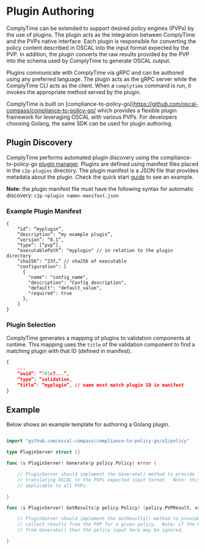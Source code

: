 # Plugin Authoring

ComplyTime can be extended to support desired policy engines (PVPs) by the use of plugins.
The plugin acts as the integration between ComplyTime and the PVPs native interface.
Each plugin is responsible for converting the policy content described in OSCAL into the input format expected by the PVP.
In addition, the plugin converts the raw results provided by the PVP into the schema used by ComplyTime to generate OSCAL output.

Plugins communicate with ComplyTime via gRPC and can be authored using any preferred language.
The plugin acts as the gRPC server while the ComplyTime CLI acts as the client.
When a `complytime` command is run, it invokes the appropriate method served by the plugin.

ComplyTime is built on [compliance-to-policy-go](https://github.com/oscal-compass/compliance-to-policy-go/ which provides a flexible plugin framework for leveraging OSCAL with various PVPs. For developers choosing Golang, the same SDK can be used for plugin authoring.

## Plugin Discovery

ComplyTime performs automated plugin discovery using the compliance-to-policy-go [plugin manager](https://github.com/complytime/compliance-to-policy-go/blob/CPLYTM-272/plugin/discovery.go).
Plugins are defined using manifest files placed in the `c2p-plugins` directory.
The plugin manifest is a JSON file that provides metadata about the plugin.
Check the quick start [guide](QUICK_START.md) to see an example.

**Note:** the plugin manifest file must have the following syntax for automatic discovery: `c2p-<plugin name>-manifest.json`

### Example Plugin Manifest

```
{
	“id”: “myplugin”,
	“description”: “my example plugin”,
	“version”: “0.1”,
	“type”: [“pvp”],
	“executablePath”: "myplugin" // in relation to the plugin directory
	“sha256”: “23f…” // sha256 of executable
	"configuration": [
      {
        "name": "config_name",
        "description": "Config description",
        "default": "default_value",
        "required": true
      },
	]
}
```

### Plugin Selection

ComplyTime generates a mapping of plugins to validation components at runtime.
This mapping uses the `title` of the validation component to find a matching plugin with that ID (defined in manifest).

```json
{
	...
	“uuid”: “701c7...”,
	“type”: “validation,
	“title”: “myplugin”, // name must match plugin ID in manifest
}
```

## Example

Below shows an example template for authoring a Golang plugin.

```go

import "github.com/oscal-compass/compliance-to-policy-go/v2/policy"

type PluginServer struct {}

func (s PluginServer) Generate(p policy.Policy) error {

	// PluginServer should implement the Generate() method to provide logic for
	// translating OSCAL to the PVPs expected input format.  Note: this may not be
	// applicable to all PVPs.

}

func (s PluginServer) GetResults(p policy.Policy) (policy.PVPResult, error) {

	// PluginServer should implement the GetResults() method to provide logic to
	// collect results from the PVP for a given policy.  Note: if the PVP requires input
	// from Generate() then the policy input here may be ignored.

}
```
